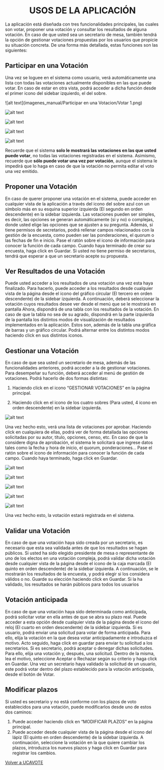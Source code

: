 <h1 align="center">USOS DE LA APLICACIÓN</h1>

La aplicación está diseñada con tres funcionalidades principales, las cuales son votar,
proponer una votación y consultar los resultados de alguna votación. En caso de que usted
sea un secretario de mesa, también tendrá la opción de gestionar votaciones propuestas por
los usuarios que propicie su situación concreta. De una forma más detallada, estas
funciones son las siguientes:

## Participar en una Votación
Una vez se loguee en el sistema como usuario, verá automáticamente una lista con todas las
votaciones actualmente disponibles en las que puede votar. En caso de estar en otra vista, podrá
acceder a dicha función desde el primer icono del sidebar izquierdo, el del sobre.

![alt text](imagenes_manual/Participar en una Votacion/Votar 1.png)

![alt text](imagenes_manual/Diapositiva3.PNG)

![alt text](imagenes_manual/Diapositiva4.PNG)

![alt text](imagenes_manual/Diapositiva5.PNG)

![alt text](imagenes_manual/Diapositiva6.PNG)

Recuerde que el sistema **solo le mostrará las votaciones en las que usted puede votar**,
no todas las votaciones registradas en el sistema. Asimismo, recuerde que **sólo puede
votar una vez por votación**, aunque el sistema le impedirá que lo haga en caso de que la
votación no permita editar el voto una vez emitido.

## Proponer una Votación
En caso de querer proponer una votación en el sistema, puede acceder en cualquier vista de la
aplicación a través del icono del sobre azul con un símbolo más en su esquina superior izquierda
(El segundo en orden descendente) en la sidebar izquierda.
Las votaciones pueden ser simples, es decir, las opciones se generan automáticamente (si y no) o
complejas, donde usted elige las opciones que se ajusten a su pregunta. Además, si tiene permisos
de secretarios, podrá rellenar campos relacionados con la gestión de la encuesta, como pueden
ser las ponderaciones, el quorum o las fechas de fin e inicio. Pase el ratón sobre el icono de
información para conocer la función de cada campo.
Cuando haya terminado de crear su encuesta, haga click en Guardar. Si usted no tiene permiso de
secretarios, tendrá que esperar a que un secretario acepte su propuesta.


## Ver Resultados de una Votación
Puede usted acceder a los resultados de una votación una vez esta haya finalizado. Para hacerlo,
puede acceder a los resultados desde cualquier vista de la página desde el icono del gráfico
circular (El tercero en orden descendente) de la sidebar izquierda.
A continuación, deberá seleccionar la votación cuyos resultados desee ver desde el menú que se le
mostrará en pantalla
Ahora, dispondrá de una tabla con los resultados de la votación. En caso de que la tabla no sea de
su agrado, dispondrá en la parte izquierda de la pantalla los distintos modos de visualización de
resultados implementados en la aplicación. Estos son, además de la tabla una gráfica de barras y
un gráfico circular. Podrá alternar entre los distintos modos haciendo click en sus distintos iconos.

## Gestionar una Votación
En caso de que sea usted un secretario de mesa, además de las funcionalidades anteriores,
podrá acceder a la de gestionar votaciones. Para desempeñar su función, deberá acceder al
menú de gestión de votaciones. Podrá hacerlo de dos formas distintas:

1. Haciendo click en el icono “GESTIONAR VOTACIONES” en la página principal.

2. Haciendo click en el icono de los cuatro sobres (Para usted, 4 icono en orden
descendente) en la sidebar izquierda.

![alt text](imagenes_manual/Diapositiva24.PNG)

Una vez hecho esto, verá una lista de votaciones por aprobar. Haciendo click en cualquiera de
ellas, podrá ver de forma detallada las opciones solicitadas por su autor, título, opciones, censo,
etc. En caso de que la considere digna de aprobación, el sistema le solicitará que ingrese datos
tales como la fecha y hora de inicio, el quorum, ponderaciones… Pase el ratón sobre el icono de
información para conocer la función de cada campo.
Cuando haya terminado, haga click en Guardar.


![alt text](imagenes_manual/Diapositiva25.PNG)

![alt text](imagenes_manual/Diapositiva26.PNG)

![alt text](imagenes_manual/Diapositiva27.PNG)

![alt text](imagenes_manual/Diapositiva28.PNG)

![alt text](imagenes_manual/Diapositiva29.PNG)

Una vez hecho esto, la votación estará registrada en el sistema.

## Validar una Votación
En caso de que una votación haya sido creada por un secretario, es necesario que esta sea
validada antes de que los resultados se hagan públicos. Si usted ha sido elegido presidente de
mesa o representante de uno de los electos en una votación compleja, podrá validar dicha
votación desde cualquier vista de la página desde el icono de la caja marcada (El quinto en orden
descendente) de la sidebar izquierda.
A continuación, se le mostrarán los resultados de la encuesta, y podrá elegir si los considera
válidos o no. Guarde su elección haciendo click en Guardar. Si la ha validado, los resultados se
harán públicos para todos los usuarios

## Votación anticipada
En caso de que una votación haya sido determinada como anticipada, podrá solicitar votar en ella
antes de que se abra su plazo real. Puede acceder a esta opción desde cualquier vista de la página
desde el icono del reloj (El cuarto en orden descendente) de la sidebar izquierda.
Si es usuario, podrá enviar una solicitud para votar de forma anticipada. Para ello, elija la votación
en la que desea votar anticipadamente e introduzca el motivo. Acto seguido, haga click en guardar
para enviar tu solicitud a los secretarios.
Si es secretario, podrá aceptar o denegar dichas solicitudes. Para ello, elija una votación y,
después, una solicitud. Dentro de la misma, lea el motivo, seleccione Aceptar o Rechazar según su
criterio y haga click en Guardar. Una vez un secretario haya validado la solicitud de un usuario,
este podrá votar dentro del plazo establecido para la votación anticipada, desde el botón de Votar.

## Modificar plazos
Si usted es secretario y no está conforme con los plazos de voto establecidos para una votación,
puede modificarlos desde uno de estos dos caminos:
1. Puede acceder haciendo click en “MODIFICAR PLAZOS” en la página principal.
2. Puede acceder desde cualquier vista de la página desde el icono del lápiz (El quinto en
orden descendente) de la sidebar izquierda.
A continuación, seleccione la votación en la que quiere cambiar los plazos, introduzca los nuevos
plazos y haga click en Guardar para registrar los cambios.

<a href="https://ucavote.000webhostapp.com/"> Volver a UCAVOTE</a>
